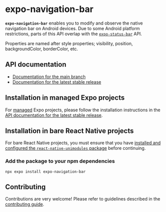 # expo-navigation-bar

**`expo-navigation-bar`** enables you to modify and observe the native navigation bar on Android devices. Due to some Android platform restrictions, parts of this API overlap with the [`expo-status-bar`][status-bar] API.

Properties are named after style properties; visibility, position, backgroundColor, borderColor, etc.

## API documentation

- [Documentation for the main branch][docs-main]
- [Documentation for the latest stable release][docs-stable]

## Installation in managed Expo projects

For [managed][docs-workflows] Expo projects, please follow the installation instructions in the [API documentation for the latest stable release][docs-stable].

## Installation in bare React Native projects

For bare React Native projects, you must ensure that you have [installed and configured the `react-native-unimodules` package][unimodules] before continuing.

### Add the package to your npm dependencies

```
npx expo install expo-navigation-bar
```

## Contributing

Contributions are very welcome! Please refer to guidelines described in the [contributing guide][contributing].

[docs-main]: https://github.com/expo/expo/blob/main/docs/pages/versions/unversioned/sdk/navigation-bar.mdx
[docs-stable]: https://docs.expo.dev/versions/latest/sdk/navigation-bar/
[docs-workflows]: https://docs.expo.dev/archive/managed-vs-bare/
[contributing]: https://github.com/expo/expo#contributing
[unimodules]: https://github.com/expo/expo/tree/main/packages/react-native-unimodules
[status-bar]: https://github.com/expo/expo/tree/main/packages/expo-status-bar
